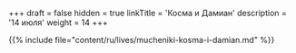 +++
draft = false
hidden = true
linkTitle = 'Косма и Дамиан'
description = '14 июля'
weight = 14
+++

{{% include file="content/ru/lives/mucheniki-kosma-i-damian.md" %}}
